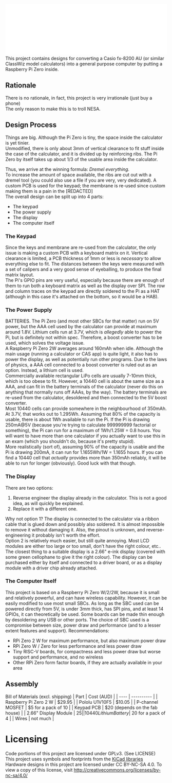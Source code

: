 ![](https://github.com/kuroxide/fx-82XX/blob/master/images/logo.png)
This project contains designs for converting a Casio fx-8200 AU (or similar ClassWiz model calculators) into a general purpose computer by putting a Raspberry Pi Zero inside.

## Rationale
There is no rationale, in fact, this project is very irrationale (just buy a phone) \
The only reason to make this is to troll NESA.

## Design Process
Things are big. Although the Pi Zero is tiny, the space inside the calculator is yet tinier. \
Unmodified, there is only about 3mm of vertical clearance to fit stuff inside the case of the calculator, and it is divided up by reinforcing ribs. The Pi Zero by itself takes up about 1/3 of the usable area inside the calculator.

Thus, we arrive at the winning formula: *Dremel everything.* \
To increase the amount of space available, the ribs are cut out with a dremel tool (you could also use a file if you are very, very dedicated). A custom PCB is used for the keypad; the membrane is re-used since custom making them is a pain in the \[REDACTED] \
The overall design can be split up into 4 parts:
- The keypad
- The power supply
- The display
- The computer itself

### The Keypad
Since the keys and membrane are re-used from the calculator, the only issue is making a custom PCB with a keyboard matrix on it. Vertical clearance is limited, a PCB thickness of 1mm or less is *necessary* to allow everything else to fit. The distances between the keys were measured with a set of calipers and a very good sense of eyeballing, to produce the final matrix layout. \
The Pi's GPIO pins are very useful, especially because there are enough of them to run both a keyboard matrix as well as the display over SPI. The row and column traces on the keypad are directly soldered to the Pi as a HAT (although in this case it's attached on the bottom, so it would be a HAB).

### The Power Supply
BATTERIES. The Pi Zero (and most other SBCs for that matter) run on 5V power, but the AAA cell used by the calculator can provide at maximum around 1.8V. Lithium cells run at 3.7V, which is *allegedly* able to power the Pi, but is definitely not within spec. Therefore, a boost converter has to be used, which solves the voltage issue. \
A Raspberry Pi Zero 2W averages around 160mAh when idle. Although the main usage (running a calculator or CAS app) is quite light, it also has to power the display, as well as potentially run other programs. Due to the laws of physics, a AAA cell connected to a boost converter is ruled out as an option. Instead, a lithium cell is used. \
Commercially available rectangular LiPo cells are usually 7-10mm thick, which is too obese to fit. However, a 10440 cell is about the same size as a AAA, and can fit in the battery terminals of the calculator (never do this on anything that normally runs off AAAs, by the way). The battery terminals are re-used from the calculator, desoldered and then connected to the 5V boost converter. \
Most 10440 cells can provide somewhere in the neighbourhood of 350mAh. At 3.7V, that works out to 1.295Wh. Assuming that 80% of the capacity is usable, there is about 1Wh available to run the Pi. If the Pi is drawing 250mA@5V (because you're trying to calculate 999999999 factorial or something), the Pi can run for a maximum of 1Wh/1.25W = 0.8 hours. You will want to have more than one calculator if you actually want to use this in an exam (which you shouldn't do, because it's pretty stupid). \
More realistically (sort of), assuming 90% of the capacity is usable and the Pi is drawing 200mA, it can run for 1.1655Wh/1W = 1.1655 hours. If you can find a 10440 cell that *actually* provides more than 350mAh reliably, it will be able to run for longer (obviously). Good luck with that though.

### The Display
There are two options:
1. Reverse engineer the display already in the calculator. This is not a good idea, as will quickly be explained.
2. Replace it with a different one.

Why not option 1? The display is connected to the calculator via a ribbon cable that is glued down and possibly also soldered. It is almost impossible to remove it without damaging it. Also, the pinout is unknown, and reverse-engineering it probably isn't worth the effort. \
Option 2 is relatively much easier, but still quite annoying. Most LCD modules are either too large or too small, don't have the right colour, etc.. The closest thing to a suitable display is a 2.66" e-ink display (covered with some green cellophane to give it the right colour). The display can be purchased either by itself and connected to a driver board, or as a display module with a driver chip already attached.

### The Computer Itself
This project is based on a Raspberry Pi Zero W/2/2W, because it is small and relatively powerful, and can have wireless capability. However, it can be easily modified to use most small SBCs. As long as the SBC used can be powered directly from 5V, is under 3mm thick, has SPI pins, and at least 14 GPIOs, it can theoretically be used. Some boards can be made thin enough by desoldering any USB or other ports. The choice of SBC used is a compromise between size, power draw and performance (and to a lesser extent features and support).
Recommendations:
- RPi Zero 2 W for maximum performance, but also maximum power draw
- RPi Zero W / Zero for less performance and less power draw
- Tiny RISC-V boards, for compactness and less power draw but worse support and performance, and no wireless
- Other RPi Zero form factor boards, if they are actually available in your area

## Assembly
Bill of Materials (excl. shipping)
| Part | Cost (AUD) |
| ---- | ---------- |
| Raspberry Pi Zero 2 W | $29.95 |
| Pololu U1V10F5 | $10.05 |
| P-channel MOSFET | $5 for a pack of 10 |
| Keypad PCB | $20 (depends on the fab house) |
| 2.66" Display Module | $25 |
| 10440 Lithium Battery | ~$20 for a pack of 4 |
| Wires | not much |

# Licensing
Code portions of this project are licensed under GPLv3. (See LICENSE) \
This project uses symbols and footprints from the [KiCad libraries](https://www.kicad.org/libraries/) \
Hardware designs in this project are licensed under CC BY-NC-SA 4.0. To view a copy of this license, visit http://creativecommons.org/licenses/by-nc-sa/4.0/
